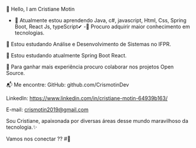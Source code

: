 👋 Hello, I am Cristiane Motin


- 🌱 Atualmente estou aprendendo Java, c#, javascript, Html, Css, Spring Boot, React Js, typeScript✔
-👯 Procuro adquirir maior conhecimento em tecnologias.

🔭 Estou estudando Análise e Desenvolvimento de Sistemas no IFPR.

🌱 Estou estudando atualmente Spring Boot React. 

👯 Para ganhar mais experiência procuro colaborar nos projetos Open Source.

📬 Me encontre:
GitHub: github.com/CrismotinDev

LinkedIn: https://www.linkedin.com/in/cristiane-motin-64939b163/

E-mail: crismotin2019@gmail.com

Sou Cristiane, apaixonada por diversas áreas desse mundo maravilhoso da tecnologia.✨


Vamos nos conectar ?? #🙌
